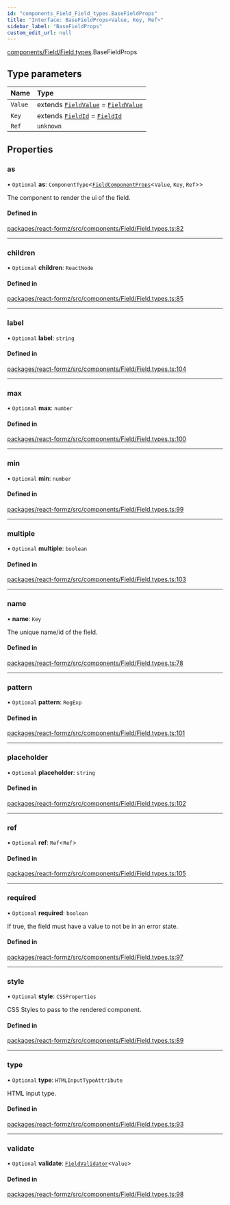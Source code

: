 ```yaml
---
id: "components_Field_Field_types.BaseFieldProps"
title: "Interface: BaseFieldProps<Value, Key, Ref>"
sidebar_label: "BaseFieldProps"
custom_edit_url: null
---
```


[components/Field/Field.types](../modules/components_Field_Field_types.md).BaseFieldProps

## Type parameters

| Name | Type |
| :------ | :------ |
| `Value` | extends [`FieldValue`](../modules/types_field.md#fieldvalue) = [`FieldValue`](../modules/types_field.md#fieldvalue) |
| `Key` | extends [`FieldId`](../modules/types_field.md#fieldid) = [`FieldId`](../modules/types_field.md#fieldid) |
| `Ref` | `unknown` |

## Properties

### as

• `Optional` **as**: `ComponentType`<[`FieldComponentProps`](../modules/components_Field_Field_types.md#fieldcomponentprops)<`Value`, `Key`, `Ref`\>\>

The component to render the ui of the field.

#### Defined in

[packages/react-formz/src/components/Field/Field.types.ts:82](https://github.com/ZerryStack/react-formz/blob/main/packages/react-formz/src/components/Field/Field.types.ts#L82)

___

### children

• `Optional` **children**: `ReactNode`

#### Defined in

[packages/react-formz/src/components/Field/Field.types.ts:85](https://github.com/ZerryStack/react-formz/blob/main/packages/react-formz/src/components/Field/Field.types.ts#L85)

___

### label

• `Optional` **label**: `string`

#### Defined in

[packages/react-formz/src/components/Field/Field.types.ts:104](https://github.com/ZerryStack/react-formz/blob/main/packages/react-formz/src/components/Field/Field.types.ts#L104)

___

### max

• `Optional` **max**: `number`

#### Defined in

[packages/react-formz/src/components/Field/Field.types.ts:100](https://github.com/ZerryStack/react-formz/blob/main/packages/react-formz/src/components/Field/Field.types.ts#L100)

___

### min

• `Optional` **min**: `number`

#### Defined in

[packages/react-formz/src/components/Field/Field.types.ts:99](https://github.com/ZerryStack/react-formz/blob/main/packages/react-formz/src/components/Field/Field.types.ts#L99)

___

### multiple

• `Optional` **multiple**: `boolean`

#### Defined in

[packages/react-formz/src/components/Field/Field.types.ts:103](https://github.com/ZerryStack/react-formz/blob/main/packages/react-formz/src/components/Field/Field.types.ts#L103)

___

### name

• **name**: `Key`

The unique name/id of the field.

#### Defined in

[packages/react-formz/src/components/Field/Field.types.ts:78](https://github.com/ZerryStack/react-formz/blob/main/packages/react-formz/src/components/Field/Field.types.ts#L78)

___

### pattern

• `Optional` **pattern**: `RegExp`

#### Defined in

[packages/react-formz/src/components/Field/Field.types.ts:101](https://github.com/ZerryStack/react-formz/blob/main/packages/react-formz/src/components/Field/Field.types.ts#L101)

___

### placeholder

• `Optional` **placeholder**: `string`

#### Defined in

[packages/react-formz/src/components/Field/Field.types.ts:102](https://github.com/ZerryStack/react-formz/blob/main/packages/react-formz/src/components/Field/Field.types.ts#L102)

___

### ref

• `Optional` **ref**: `Ref`<`Ref`\>

#### Defined in

[packages/react-formz/src/components/Field/Field.types.ts:105](https://github.com/ZerryStack/react-formz/blob/main/packages/react-formz/src/components/Field/Field.types.ts#L105)

___

### required

• `Optional` **required**: `boolean`

If true, the field must have a value to not be in an error state.

#### Defined in

[packages/react-formz/src/components/Field/Field.types.ts:97](https://github.com/ZerryStack/react-formz/blob/main/packages/react-formz/src/components/Field/Field.types.ts#L97)

___

### style

• `Optional` **style**: `CSSProperties`

CSS Styles to pass to the rendered component.

#### Defined in

[packages/react-formz/src/components/Field/Field.types.ts:89](https://github.com/ZerryStack/react-formz/blob/main/packages/react-formz/src/components/Field/Field.types.ts#L89)

___

### type

• `Optional` **type**: `HTMLInputTypeAttribute`

HTML input type.

#### Defined in

[packages/react-formz/src/components/Field/Field.types.ts:93](https://github.com/ZerryStack/react-formz/blob/main/packages/react-formz/src/components/Field/Field.types.ts#L93)

___

### validate

• `Optional` **validate**: [`FieldValidator`](../modules/types_field.md#fieldvalidator)<`Value`\>

#### Defined in

[packages/react-formz/src/components/Field/Field.types.ts:98](https://github.com/ZerryStack/react-formz/blob/main/packages/react-formz/src/components/Field/Field.types.ts#L98)
